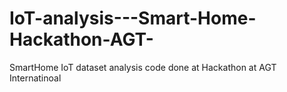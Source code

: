 # IoT-analysis---Smart-Home-Hackathon-AGT-
SmartHome IoT dataset analysis code done at Hackathon at AGT Internatinoal
